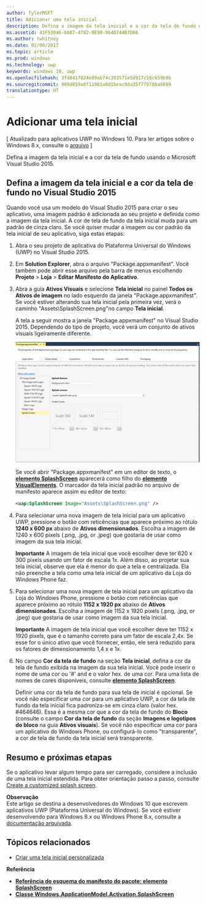 ```yaml
---
author: TylerMSFT
title: Adicionar uma tela inicial
description: Defina a imagem da tela inicial e a cor da tela de fundo usando o Microsoft Visual Studio 2015.
ms.assetid: 41F53046-8AB7-4782-9E90-964D744B7D66
ms.author: twhitney
ms.date: 02/08/2017
ms.topic: article
ms.prod: windows
ms.technology: uwp
keywords: windows 10, uwp
ms.openlocfilehash: 3fd841f824e09ab74c303571e5d917c56c659b9b
ms.sourcegitcommit: 909d859a0f11981a8d1beac0da35f779786a6889
translationtype: HT
---
```

# <a name="add-a-splash-screen"></a>Adicionar uma tela inicial


\[ Atualizado para aplicativos UWP no Windows 10. Para ler artigos sobre o Windows 8.x, consulte o [arquivo](http://go.microsoft.com/fwlink/p/?linkid=619132) \]


Defina a imagem da tela inicial e a cor da tela de fundo usando o Microsoft Visual Studio 2015.

## <a name="set-the-splash-screen-image-and-background-color-in-visual-studio-2015"></a>Defina a imagem da tela inicial e a cor da tela de fundo no Visual Studio 2015


Quando você usa um modelo do Visual Studio 2015 para criar o seu aplicativo, uma imagem padrão é adicionada ao seu projeto e definida como a imagem da tela inicial. A cor de tela de fundo da tela inicial muda para um padrão de cinza claro. Se você quiser mudar a imagem ou cor padrão da tela inicial de seu aplicativo, siga estas etapas:

1.  Abra o seu projeto de aplicativa do Plataforma Universal do Windows (UWP) no Visual Studio 2015.
2.  Em **Solution Explorer**, abra o arquivo "Package.appxmanifest". Você também pode abrir esse arquivo pela barra de menus escolhendo **Projeto** &gt; **Loja** &gt; **Editar Manifesto do Aplicativo**.
3.  Abra a guia **Ativos Visuais** e selecione **Tela inicial** no painel **Todos os Ativos de imagem** no lado esquerdo da janela "Package.appxmanifest". Se você estiver alterando sua tela inicial pela primeira vez, verá o caminho "Assets\\SplashScreen.png"no campo **Tela inicial**.

    A tela a seguir mostra a janela "Package.appxmanifest" no Visual Studio 2015. Dependendo do tipo de projeto, você verá um conjunto de ativos visuais ligeiramente diferente.

    ![uma captura de tela da janela "package.appxmanifest" no visual studio 2013](images/appmanifest.png)

    Se você abrir "Package.appxmanifest" em um editor de texto, o [**elemento SplashScreen**](https://msdn.microsoft.com/library/windows/apps/br211467) aparecerá como filho do [**elemento VisualElements**](https://msdn.microsoft.com/library/windows/apps/br211471). O marcador da tela inicial padrão no arquivo de manifesto aparece assim eu editor de texto:

    ```xml
    <uap:SplashScreen Image="Assets\SplashScreen.png" />
    ```

4.  Para selecionar uma nova imagem de tela inicial para um aplicativo UWP, pressione o botão com reticências que aparece próximo ao rótulo **1240 x 600 px** abaixo de **Ativos dimensionados**. Escolha a imagem de 1240 x 600 pixels (.png, .jpg, or .jpeg) que gostaria de usar como imagem da sua tela inicial.

    **Importante**  A imagem de tela inicial que você escolher deve ter 620 x 300 pixels usando um fator de escala 1x. Além disso, ao projetar sua tela inicial, observe que ela é menor do que a tela e centralizada. Ela não preenche a tela como uma tela inicial de um aplicativo da Loja do Windows Phone faz.

     

5.  Para selecionar uma nova imagem de tela inicial para um aplicativo da Loja do Windows Phone, pressione o botão com reticências que aparece próximo ao rótulo **1152 x 1920 px** abaixo de **Ativos dimensionados**. Escolha a imagem de 1152 x 1920 pixels (.png, .jpg, or .jpeg) que gostaria de usar como imagem da sua tela inicial.

    **Importante**  A imagem de tela inicial que você escolher deve ter 1152 x 1920 pixels, que é o tamanho correto para um fator de escala 2,4x. Se esse for o único ativo que você fornecer, então, ele será reduzido para os fatores de dimensionamento 1,4 x e 1x.

     

6.  No campo **Cor da tela de fundo** na seção **Tela inicial**, defina a cor da tela de fundo exibida na imagem da sua tela inicial. Você pode inserir o nome de uma cor ou '\#' and e o valor hex. de uma cor. Para uma lista de nomes de cores disponíveis, consulte [**elemento SplashScreen**](https://msdn.microsoft.com/library/windows/apps/br211467).

    Definir uma cor da tela de fundo para sua tela de inicial é opcional. Se você não especificar uma cor para um aplicativo UWP, a cor da tela de fundo da tela inicial fica padroniza-se em cinza claro (valor hex. \#464646). Essa é a mesma cor que a cor da tela de fundo do **Bloco** (consulte o campo **Cor da tela de fundo** da seção **Imagens e logotipos do bloco** na guia **Ativos visuais**). Se você não especificar uma cor para um aplicativo do Windows Phone, ou configurá-lo como "transparente", a cor de tela de fundo da tela inicial será transparente.

## <a name="summary-and-next-steps"></a>Resumo e próximas etapas


Se o aplicativo levar algum tempo para ser carregado, considere a inclusão de uma tela inicial estendida. Para obter orientação passo a passo, consulte [Create a customized splash screen](create-a-customized-splash-screen.md).

**Observação**  
Este artigo se destina a desenvolvedores do Windows 10 que escrevem aplicativos UWP (Plataforma Universal do Windows). Se você estiver desenvolvendo para Windows 8.x ou Windows Phone 8.x, consulte a [documentação arquivada](http://go.microsoft.com/fwlink/p/?linkid=619132).

 

## <a name="related-topics"></a>Tópicos relacionados

* [Criar uma tela inicial personalizada](create-a-customized-splash-screen.md)

**Referência**

* [**Referência do esquema do manifesto do pacote: elemento SplashScreen**](https://msdn.microsoft.com/library/windows/apps/br211467)
* [**Classe Windows.ApplicationModel.Activation.SplashScreen**](https://msdn.microsoft.com/library/windows/apps/br224763)

 

 
